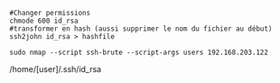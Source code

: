 
~~~~~~~~~~~~~~~~~~~~~~~~~~~~~~~~~shell
#Changer permissions
chmode 600 id_rsa
#transformer en hash (aussi supprimer le nom du fichier au début)
ssh2john id_rsa > hashfile
~~~~~~~~~~~~~~~~~~~~~~~~~~~~~~~~~
~~~~~~~~~~~~~~~~~~~~~~~~~~~~~~~~~shell
sudo nmap --script ssh-brute --script-args users 192.168.203.122
~~~~~~~~~~~~~~~~~~~~~~~~~~~~~~~~~
/home/[user]/.ssh/id_rsa